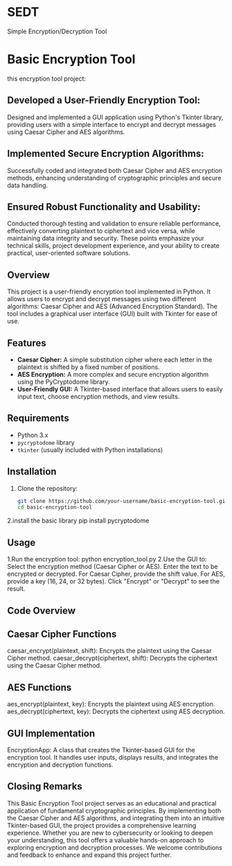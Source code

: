 # SEDT
Simple Encryption/Decryption Tool
# Basic Encryption Tool
this encryption tool project:
## Developed a User-Friendly Encryption Tool:
Designed and implemented a GUI application using Python's Tkinter library, providing users with a simple interface to encrypt and decrypt messages using Caesar Cipher and AES algorithms.
## Implemented Secure Encryption Algorithms:
Successfully coded and integrated both Caesar Cipher and AES encryption methods, enhancing understanding of cryptographic principles and secure data handling.
## Ensured Robust Functionality and Usability:
Conducted thorough testing and validation to ensure reliable performance, effectively converting plaintext to ciphertext and vice versa, while maintaining data integrity and security.
These points emphasize your technical skills, project development experience, and your ability to create practical, user-oriented software solutions.

## Overview

This project is a user-friendly encryption tool implemented in Python. It allows users to encrypt and decrypt messages using two different algorithms: Caesar Cipher and AES (Advanced Encryption Standard). The tool includes a graphical user interface (GUI) built with Tkinter for ease of use.

## Features

- **Caesar Cipher:** A simple substitution cipher where each letter in the plaintext is shifted by a fixed number of positions.
- **AES Encryption:** A more complex and secure encryption algorithm using the PyCryptodome library.
- **User-Friendly GUI:** A Tkinter-based interface that allows users to easily input text, choose encryption methods, and view results.

## Requirements

- Python 3.x
- `pycryptodome` library
- `tkinter` (usually included with Python installations)

## Installation

1. Clone the repository:
   ```bash
   git clone https://github.com/your-username/basic-encryption-tool.git
   cd basic-encryption-tool
2.install the basic library 
  pip install pycryptodome
## Usage
1.Run the encryption tool:
  python encryption_tool.py
2.Use the GUI to:
   Select the encryption method (Caesar Cipher or AES).
   Enter the text to be encrypted or decrypted.
   For Caesar Cipher, provide the shift value.
   For AES, provide a key (16, 24, or 32 bytes).
   Click "Encrypt" or "Decrypt" to see the result.
## Code Overview
## Caesar Cipher Functions
   caesar_encrypt(plaintext, shift): Encrypts the plaintext using the Caesar Cipher method.
   caesar_decrypt(ciphertext, shift): Decrypts the ciphertext using the Caesar Cipher method.
## AES Functions
   aes_encrypt(plaintext, key): Encrypts the plaintext using AES encryption.
   aes_decrypt(ciphertext, key): Decrypts the ciphertext using AES decryption.
## GUI Implementation
   EncryptionApp: A class that creates the Tkinter-based GUI for the encryption tool. It handles user inputs, displays results, and integrates the encryption and decryption functions.
## Closing Remarks

This Basic Encryption Tool project serves as an educational and practical application of fundamental cryptographic principles. By implementing both the Caesar Cipher and AES algorithms, and integrating them into an intuitive Tkinter-based GUI, the project provides a comprehensive learning experience. Whether you are new to cybersecurity or looking to deepen your understanding, this tool offers a valuable hands-on approach to exploring encryption and decryption processes. We welcome contributions and feedback to enhance and expand this project further.


